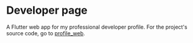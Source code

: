 # Developer page

A Flutter web app for my professional developer profile. For the project's source code, go to [profile_web](https://github.com/matgar/profile_web).